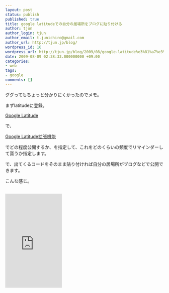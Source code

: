 ```yaml
---
layout: post
status: publish
published: true
title: google latitudeでの自分の居場所をブログに貼り付ける
author: tjun
author_login: tjun
author_email: t.junichiro@gmail.com
author_url: http://tjun.jp/blog/
wordpress_id: 16
wordpress_url: http://tjun.jp/blog/2009/08/google-latitude%e3%81%a7%e3%81%ae%e8%87%aa%e5%88%86%e3%81%ae%e5%b1%85%e5%a0%b4%e6%89%80%e3%82%92%e3%83%96%e3%83%ad%e3%82%b0%e3%81%ab%e8%b2%bc%e3%82%8a%e4%bb%98%e3%81%91%e3%82%8b/
date: 2009-08-09 02:38:33.000000000 +09:00
categories:
- web
tags:
- google
comments: []
---
```

<p>ググってもちょっと分かりにくかったのでメモ。</p>
<p>まずlatitudeに登録。</p>
<p><a href="http://www.google.com/latitude#dc=latb">Google Latitude</a></p>
<p>で、</p>
<p><a href="http://www.google.com/latitude/apps/badge">Google Latitude拡張機能</a><br /></p>
<p>でどの程度公開するか、を指定して、これをどのくらいの頻度でリマインダーして貰うか指定します。</p>
<p>で、出てくるコードをそのまま貼り付ければ自分の居場所がブログなどで公開できます。</p>
こんな感じ。


<p><a href="http://www.google.com/latitude#dc=latb"></a></p>
<p><!-- Google Public Location Badge --><br />
<iframe src="http://www.google.com/latitude/apps/badge/api?user=-775102887541323600&amp;type=iframe&amp;maptype=roadmap&amp;hl=ja" width="180" height="300" frameborder="0"></iframe><br />
<!-- To disable location sharing, you *must* visit http://www.google.com/latitude/apps/badge and disable the Google Public Location badge. Removing this code snippet is not enough! --><br /></p>
